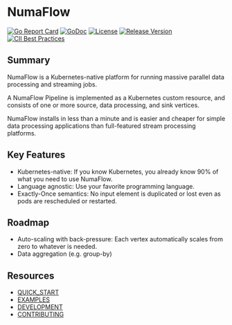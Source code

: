 # NumaFlow

[![Go Report Card](https://goreportcard.com/badge/github.com/numaproj/numaflow)](https://goreportcard.com/report/github.com/numaproj/numaflow)
[![GoDoc](https://godoc.org/github.com/numaproj/numaflow?status.svg)](https://godoc.org/github.com/numaproj/numaflow/pkg/apis)
[![License](https://img.shields.io/badge/License-Apache%202.0-blue.svg)](LICENSE)
[![Release Version](https://img.shields.io/github/v/release/numaproj/numaflow?label=numaflow)](https://github.com/numaproj/numaflow/releases/latest)
[![CII Best Practices](https://bestpractices.coreinfrastructure.org/projects/6078/badge)](https://bestpractices.coreinfrastructure.org/projects/6078)

## Summary

NumaFlow is a Kubernetes-native platform for running massive parallel data processing and streaming jobs.

A NumaFlow Pipeline is implemented as a Kubernetes custom resource, and consists of one or more source, data processing, and sink vertices.

NumaFlow installs in less than a minute and is easier and cheaper for simple data processing applications than full-featured stream processing platforms.

## Key Features

- Kubernetes-native: If you know Kubernetes, you already know 90% of what you need to use NumaFlow.
- Language agnostic: Use your favorite programming language.
- Exactly-Once semantics: No input element is duplicated or lost even as pods are rescheduled or restarted.

## Roadmap

- Auto-scaling with back-pressure: Each vertex automatically scales from zero to whatever is needed.
- Data aggregation (e.g. group-by)

## Resources

- [QUICK_START](docs/QUICK_START.md)
- [EXAMPLES](examples)
- [DEVELOPMENT](docs/DEVELOPMENT.md)
- [CONTRIBUTING](https://github.com/numaproj/numaproj/blob/main/CONTRIBUTING.md)
